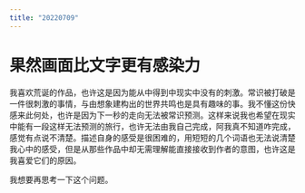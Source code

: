 ```yaml
---
title: "20220709"
---
```

果然画面比文字更有感染力
===

我喜欢荒诞的作品，也许这是因为能从中得到中现实中没有的刺激。常识被打破是一件很刺激的事情，与由想象建构出的世界共鸣也是具有趣味的事。我不懂这份快感来此何处，也许是因为下一秒的走向无法被常识预测。这样来说我也希望在现实中能有一段这样无法预测的旅行，也许无法由我自己完成，阿我真不知道咋完成，感觉有点说不清楚。描述自身的感受是很困难的，用短短的几个词语也无法说清楚我心中的感受，但是从那些作品中却无需理解能直接接收到作者的意图，也许这是我喜爱它们的原因。

我想要再思考一下这个问题。
